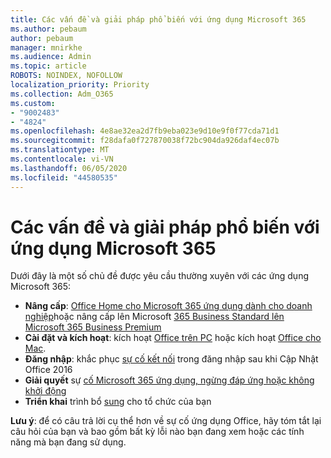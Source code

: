 ```yaml
---
title: Các vấn đề và giải pháp phổ biến với ứng dụng Microsoft 365
ms.author: pebaum
author: pebaum
manager: mnirkhe
ms.audience: Admin
ms.topic: article
ROBOTS: NOINDEX, NOFOLLOW
localization_priority: Priority
ms.collection: Adm_O365
ms.custom:
- "9002483"
- "4824"
ms.openlocfilehash: 4e8ae32ea2d7fb9eba023e9d10e9f0f77cda71d1
ms.sourcegitcommit: f28dafa0f727870038f72bc904da926daf4ec07b
ms.translationtype: MT
ms.contentlocale: vi-VN
ms.lasthandoff: 06/05/2020
ms.locfileid: "44580535"
---
```

# <a name="common-issues-and-resolutions-with-microsoft-365-apps"></a>Các vấn đề và giải pháp phổ biến với ứng dụng Microsoft 365

Dưới đây là một số chủ đề được yêu cầu thường xuyên với các ứng dụng Microsoft 365:

- **Nâng cấp**: [Office Home cho Microsoft 365 ứng dụng dành cho doanh nghiệp](https://support.office.com/article/how-do-i-upgrade-office-ee68f6cf-422f-464a-82ec-385f65391350#OfficeVersion=Office_365_subscription)hoặc nâng cấp lên Microsoft [365 Business Standard lên Microsoft 365 Business Premium](https://docs.microsoft.com/microsoft-365/business/migrate-to-microsoft-365-business)
- **Cài đặt và kích hoạt**: kích hoạt [Office trên PC](https://support.office.com/article/activate-office-5bd38f38-db92-448b-a982-ad170b1e187e) hoặc kích hoạt [Office cho Mac](https://support.office.com/article/activate-office-for-mac-7f6646b1-bb14-422a-9ad4-a53410fcefb2).
- **Đăng nhập**: khắc phục [sự cố kết nối](https://docs.microsoft.com/office365/troubleshoot/authentication/connection-issue-when-sign-in-office-2016) trong đăng nhập sau khi Cập Nhật Office 2016
- **Giải quyết** sự [cố Microsoft 365 ứng dụng, ngừng đáp ứng hoặc không khởi động](https://docs.microsoft.com/alchemyinsights/office-apps-don't-launch-start)
- **Triển khai** trình bổ [sung](https://docs.microsoft.com/microsoft-365/admin/manage/manage-deployment-of-add-ins?view=o365-worldwide) cho tổ chức của bạn

**Lưu ý**: để có câu trả lời cụ thể hơn về sự cố ứng dụng Office, hãy tóm tắt lại câu hỏi của bạn và bao gồm bất kỳ lỗi nào bạn đang xem hoặc các tính năng mà bạn đang sử dụng.
